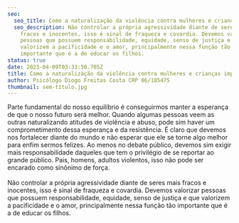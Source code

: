 ```yaml
---
seo:
  seo_title: Como a naturalização da violência contra mulheres e crianças impacta o mundo?
  seo_description: Não controlar a própria agressividade diante de seres mais
    fracos e inocentes, isso é sinal de fraqueza e covardia. Devemos valorizar
    pessoas que possuem responsabilidade, equidade, senso de justiça e que
    valorizem a pacificidade e o amor, principalmente nessa função tão
    importante que é a de educar os filhos.
status: true
date: 2023-04-09T03:33:50.705Z
title: Como a naturalização da violência contra mulheres e crianças impacta o mundo?
author: Psicólogo Diogo Freitas Costa CRP 06/185475
thumbnail: sem-título.jpg
---
```

<!--StartFragment-->

Parte fundamental do nosso equilíbrio é conseguirmos manter a esperança de que o nosso futuro será melhor. Quando algumas pessoas veem as outras naturalizando atitudes de violência e abuso, pode sim haver um comprometimento dessa esperança e da resistência. É claro que devemos nos fortalecer diante do mundo e não esperar que ele se torne algo melhor para enfim sermos felizes. Ao menos no debate público, devemos sim exigir mais responsabilidade daqueles que tem o privilégio de se reportar ao grande público. Pais, homens, adultos violentos, isso não pode ser encarado como sinônimo de força.\
\
Não controlar a própria agressividade diante de seres mais fracos e inocentes, isso é sinal de fraqueza e covardia. Devemos valorizar pessoas que possuem responsabilidade, equidade, senso de justiça e que valorizem a pacificidade e o amor, principalmente nessa função tão importante que é a de educar os filhos.

<!--EndFragment-->